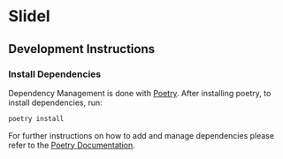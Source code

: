 # Slidel

## Development Instructions

### Install Dependencies

Dependency Management is done with [Poetry](https://python-poetry.org/). After
installing poetry, to install dependencies, run:

```bash
poetry install
```

For further instructions on how to add and manage dependencies please refer to
the [Poetry Documentation](https://python-poetry.org/docs/).
